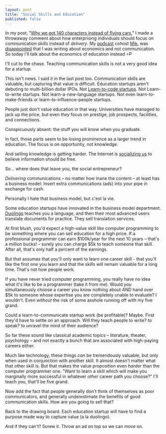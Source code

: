 ```yaml
---
layout: post
title: "Social Skills and Education"
published: false
---
```


In my post, "[Why we got 140 characters instead of flying cars][flying cars]," I made a throwaway comment about how enterprising individuals should focus on communication *skills* instead of *delivery*. My [podcast][bizvsdev] cohost [Mik][mik], was [disappointed][miks post] that I was writing about economics and not communication. So today I'll talk about the economics of education instead =P

I'll cut to the chase. Teaching communication skills is not a very good idea for a startup. 

This isn't news. I said it in the last post too. Communication skills are valuable, but capturing that value is difficult. Education startups aren't debuting to multi-billion dollar IPOs. Not [Learn-to-code startups][kahn academy]. Not Learn-to-write startups. Not learn-a-new-language startups. Not even learn-to-make-friends or learn-to-influence-people startups.

People just don't value education in that way. Universities have managed to jack up the price, but even *they* focus on prestige, job prospects, facilities, and connections.

Conspicuously absent: the stuff you will know when you graduate.

In fact, those parts seem to be losing prominence as a larger trend in education. The focus is on opportunity, not knowledge.

And selling knowledge is getting harder. The Internet is [socializing us][melting asphalt] to believe information should be free.

So… where does that leave you, the social entrepreneur?

*Delivering* communications – no matter how inane the content – at least has a business model: Insert extra communications (ads) into your pipe in exchange for cash.

Personally I hate that business model, but c'est la vie.

Some education startups have innovated in the business model department. [Duolingo][duolingo] teaches you a language, and then their most advanced users translate documents for practice. They sell translation services.

At first blush, you'd expect a high-value skill like computer programming to be something where you can sell education for a high price. If a professional programmer can earn $100k/year for the next 10 years – that's a *million* bucks! – surely you can charge $5k to teach someone that skill. After all, that's only half a percent of the earnings.

But that assumes that you'll only want to learn one career skill - that you'll like the first one you learn and that the skills will remain valuable for a long time. That's not how people work.

If you have never tried computer programming, you really have no idea what it's like to be a programmer (take it from me). Would *you* simultaneously choose a career you know nothing about *AND* hand over $5k to someone whose expertise you are completely unable to evaluate? I wouldn't. Even *without* the risk of some asshole running off with my five grand.

Could a learn-to-communicate startup work (be profitable)? Maybe. First they'd have to settle on an approach. Will they teach people to write? to speak? to unravel the mind of their audience?

So far these sound like classical academic topics – literature, theater, psychology – and not exactly a bunch that are associated with high-paying careers either.

Much like technology, these things *can* be tremendously valuable, but only when used in conjunction with another skill. It almost doesn't matter what that other skill is. But that makes the value proposition even *harder* than the computer programmer one. "Want to learn a skill which will make you marginally more successful in whatever *other* career path you choose?" I'll teach you, that'll be five grand.

Now add the fact that people generally don't think of themselves as poor communicators, and generally underestimate the benefits of good communication skills. How are you going to sell that?

Back to the drawing board. Each education startup will have to find a purpose made way to capture value (a la duolingo).

And if they can't? Screw it. Throw an ad on top so we can move on.

 [duolingo]: https://www.duolingo.com
 [bizvsdev]: http://www.bizvsdev.com
 [miks post]: http://mikhail.svbtle.com/140-character-vs-red-white-and-blue-space-jockeys
 [melting asphalt]: http://www.meltingasphalt.com/personhood-a-game-for-two-or-more-players/
 [mik]: https://twitter.com/MikPozin
 [kahn academy]: http://www.forbes.com/sites/michaelnoer/2012/11/02/one-man-one-computer-10-million-students-how-khan-academy-is-reinventing-education/
 [flying cars]: http://www.jiaaro.com/Why-we-got-140-characters-instead-of-flying-cars/
